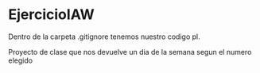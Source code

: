 # EjercicioIAW
Dentro de la carpeta .gitignore tenemos nuestro codigo pl.

Proyecto de clase que nos devuelve un dia de la semana segun el numero elegido
